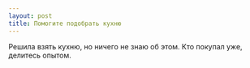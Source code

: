 ```yaml
---
layout: post 
title: Помогите подобрать кухню 
--- 
```

Решила взять кухню, но ничего не знаю об этом. Кто покупал уже, делитесь опытом.